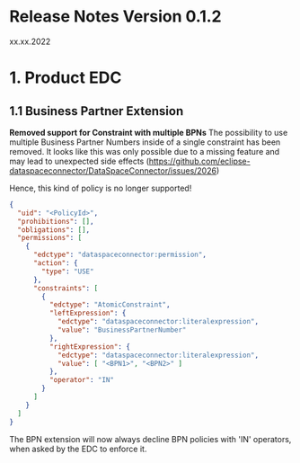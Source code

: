 # Release Notes Version 0.1.2
xx.xx.2022

# 1. Product EDC

## 1.1 Business Partner Extension

**Removed support for Constraint with multiple BPNs**
The possibility to use multiple Business Partner Numbers inside of a single constraint has been removed. It looks like this was only possible due to a missing feature and may lead to unexpected side effects (https://github.com/eclipse-dataspaceconnector/DataSpaceConnector/issues/2026)

Hence, this kind of policy is no longer supported!
```json
{
  "uid": "<PolicyId>",
  "prohibitions": [],
  "obligations": [],
  "permissions": [
    {
      "edctype": "dataspaceconnector:permission",
      "action": {
        "type": "USE"
      },
      "constraints": [
        {
          "edctype": "AtomicConstraint",
          "leftExpression": {
            "edctype": "dataspaceconnector:literalexpression",
            "value": "BusinessPartnerNumber"
          },
          "rightExpression": {
            "edctype": "dataspaceconnector:literalexpression",
            "value": [ "<BPN1>", "<BPN2>" ]
          },
          "operator": "IN"
        }
      ]
    }
  ]
}
```

The BPN extension will now always decline BPN policies with 'IN' operators, when asked by the EDC to enforce it.
